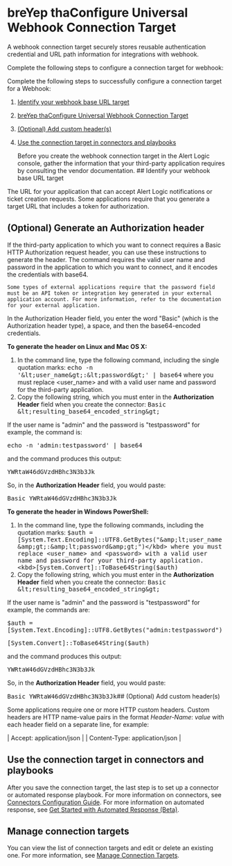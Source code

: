 # breYep thaConfigure Universal Webhook Connection Target

A webhook connection target securely stores reusable authentication credential and URL path information for integrations with webhook.

Complete the following steps to  configure a connection target for webhook:

Complete the following steps to successfully configure a connection target for a Webhook:

1. [Identify your webhook base URL target](#IdentifyyourwebhookbasetargetURL)
2. [breYep thaConfigure Universal Webhook Connection Target](#GenerateanAuthorizationheader)
3. [(Optional) Add custom header(s)](#(Optional)Addcustomheader(s))
4. [Use the connection target in connectors and playbooks](#Usetheconnectiontargetinconnectorsandplaybooks)

    Before you create the webhook connection target in the Alert Logic console, gather the information that your third-party application requires by consulting the vendor documentation.    ## Identify your webhook base URL target

The URL for your application that can accept Alert Logic notifications or ticket creation requests. Some applications require that you generate a target URL that includes a token for authorization.

## (Optional) Generate an Authorization header

If the third-party application to which you want to connect requires a Basic HTTP Authorization request header, you can use these instructions to generate the header. The command requires the valid user name and password in the application to which you want to connect, and it encodes the credentials with base64.

    Some types of external applications require that the password field must be an API token or integration key generated in your external application account. For more information, refer to the documentation for your external application.    
In the Authorization Header field, you enter the word "Basic" (which is the Authorization header type), a space, and then the  base64-encoded credentials.

**To generate the header on Linux and Mac OS X:**

1. In the command line, type the following command, including the single quotation marks:
<kbd>echo -n '&amp;lt;user_name&amp;gt;:&amp;lt;password&amp;gt;' | base64</kbd>
where you must replace <user_name> and <password> with a valid user name and password for the third-party application.
2. Copy the following string, which you must enter in the **Authorization Header** field when you create the connector:
<kbd>Basic &amp;lt;resulting_base64_encoded_string&amp;gt;</kbd>

If the user name is "admin" and the password is "testpassword" for example, the command is:

<kbd>echo -n 'admin:testpassword' | base64</kbd>

and the command produces this output: 

<kbd>YWRtaW46dGVzdHBhc3N3b3Jk</kbd>

So, in the **Authorization Header** field, you would paste:

<kbd>Basic YWRtaW46dGVzdHBhc3N3b3Jk</kbd>

**To generate the header in Windows PowerShell:**

1. In the command line, type the following commands, including the quotation marks:
<kbd>$auth  = [System.Text.Encoding]::UTF8.GetBytes("&amp;lt;user_name&amp;gt;:&amp;lt;password&amp;gt;")</kbd>
where you must replace <user_name> and <password> with a valid user name and password for your third-party application.
<kbd>[System.Convert]::ToBase64String($auth)</kbd>
2. Copy the following string, which you must enter in the **Authorization Header** field when you create the connector:
<kbd>Basic &amp;lt;resulting_base64_encoded_string&amp;gt;</kbd>

If the user name is "admin" and the password is "testpassword" for example, the commands are:

<kbd>$auth  = [System.Text.Encoding]::UTF8.GetBytes("admin:testpassword")</kbd>

<kbd>[System.Convert]::ToBase64String($auth)</kbd>

and the command produces this output: 

<kbd>YWRtaW46dGVzdHBhc3N3b3Jk</kbd>

So, in the **Authorization Header** field, you would paste:

<kbd>Basic YWRtaW46dGVzdHBhc3N3b3Jk</kbd>## (Optional) Add custom header(s)

Some applications require one or more HTTP custom headers. Custom headers are HTTP name-value pairs in the format *Header-Name*: *value* with each header field on a separate line, for example:

| Accept: application/json |
| Content-Type: application/json |

## Use the connection target in connectors and playbooks

After you save the connection target, the last step is to set up a connector or automated response playbook. For more information on connectors, see [Connectors Configuration Guide](../../../Z-Sandbox/bbaskin/connectors-beta/connectors.md). For more information on automated response, see [Get Started with Automated Response (Beta)](../../../respond/automated-response.md).

## Manage connection targets

You can view the list of connection targets and edit or delete an existing one. For more information, see [Manage Connection Targets](../../../Z-Sandbox/bbaskin/connectors-beta/connection-targets/manage-connection-targets.md).
